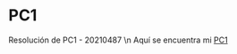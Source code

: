 # PC1
Resolución de PC1 - 20210487 \n
Aquí se encuentra mi [PC1](https://fabiogm-02.github.io/PC1/)
